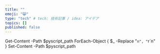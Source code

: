 ```yaml
---
title: ""
emoji: "😸"
type: "tech" # tech: 技術記事 / idea: アイデア
topics: []
published: false
---
```

Get-Content -Path $pyscript_path ForEach-Object { $_ -Replace "`n", "`r`n" }
Set-Content -Path $pyscript_path 
